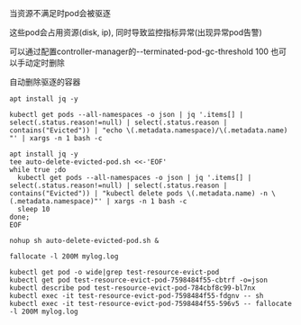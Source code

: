 当资源不满足时pod会被驱逐

这些pod会占用资源(disk, ip), 同时导致监控指标异常(出现异常pod告警)

可以通过配置controller-manager的--terminated-pod-gc-threshold 100
也可以手动定时删除


自动删除驱逐的容器

```shell
apt install jq -y
```

```shell
kubectl get pods --all-namespaces -o json | jq '.items[] | select(.status.reason!=null) | select(.status.reason | contains("Evicted")) | "echo \(.metadata.namespace)/\(.metadata.name) "' | xargs -n 1 bash -c
```

```shell
apt install jq -y
tee auto-delete-evicted-pod.sh <<-'EOF'
while true ;do
  kubectl get pods --all-namespaces -o json | jq '.items[] | select(.status.reason!=null) | select(.status.reason | contains("Evicted")) | "kubectl delete pods \(.metadata.name) -n \(.metadata.namespace)"' | xargs -n 1 bash -c
  sleep 10
done;
EOF

nohup sh auto-delete-evicted-pod.sh &
```


```shell
fallocate -l 200M mylog.log

kubectl get pod -o wide|grep test-resource-evict-pod
kubectl get pod test-resource-evict-pod-7598484f55-cbtrf -o=json
kubectl describe pod test-resource-evict-pod-784cbf8c99-bl7nx
kubectl exec -it test-resource-evict-pod-7598484f55-fdgnv -- sh
kubectl exec -it test-resource-evict-pod-7598484f55-596v5 -- fallocate -l 200M mylog.log
```
